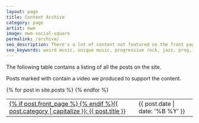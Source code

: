 ```yaml
---
layout: page
title: Content Archive
category: page
artist: mwm
image: mwm-social-square
permalink: /archive/
seo_description: There's a lot of content not featured on the front page. Look around and enjoy!
seo_keywords: weird music, unique music, progressive rock, jazz, prog, composition
---
```

The following table contains a listing of all the posts on the site.

Posts marked with <i class="fa fa-youtube-play"></i> contain a video we produced to support the content.

<table id="artist-table">
{% for post in site.posts %}
  <tr class="index-{{ post.category }}-row">
    <td><a href="{{ post.permalink }}">{% if post.front_page %}<i class="fa fa-youtube-play"></i> {% endif %}<span class="index-{{ post.category }}">{{ post.category | capitalize }}: </span>{{ post.title }}</a></td>
    <td>{{ post.date | date: '%B %Y' }}</td>
  </tr>
{% endfor %}
</table>
